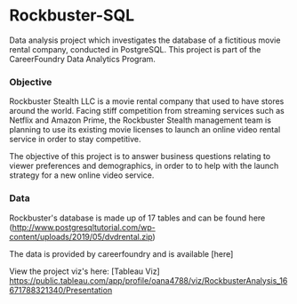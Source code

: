 # Rockbuster-SQL
Data analysis project which investigates the database of a fictitious movie rental company, conducted in PostgreSQL. This project is part of the CareerFoundry Data Analytics Program.

### Objective

Rockbuster Stealth LLC is a movie rental company that used to have stores around the world. Facing stiff competition from streaming services such as Netflix and Amazon Prime, the Rockbuster Stealth management team is planning to use its existing movie licenses to launch an online video rental service in order to stay competitive.

The objective of this project is to answer business questions relating to viewer preferences and demographics, in order to to help with the launch strategy for a new online video service.

### Data

Rockbuster's database is made up of 17 tables and can be found here 
(http://www.postgresqltutorial.com/wp-content/uploads/2019/05/dvdrental.zip)

The data is provided by careerfoundry and is available [here] 

View the project viz's here: [Tableau Viz] https://public.tableau.com/app/profile/oana4788/viz/RockbusterAnalysis_16671788321340/Presentation
